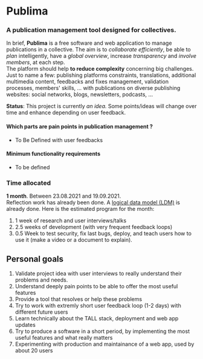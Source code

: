# Publima
### A publication management tool designed for collectives.

In brief, **Publima** is a free software and web application to manage publications in a collective. The aim is to *collaborate efficiently*, be able to *plan* intelligently, have a *global overview*, increase *transparency* and *involve members*, at each step.  
The platform should help **to reduce complexity** concerning big challenges. Just to name a few: publishing platforms constraints, translations, additional multimedia content, feedbacks and fixes management, validation processes, members' skills, ... with publications on diverse publishing websites: social networks, blogs, newsletters, podcasts, ...

**Status**: This project is currently _an idea._ Some points/ideas will change over time and enhance depending on user feedback.

#### Which parts are pain points in publication management ?
- To Be Defined with user feedbacks

#### Minimum functionality requirements
- To be defined

### Time allocated
**1 month**. Between 23.08.2021 and 19.09.2021.  
Reflection work has already been done. A [logical data model (LDM)](docs/MLD.png) is already done. Here is the estimated program for the month:
1. 1 week of research and user interviews/talks
1. 2.5 weeks of development (with very frequent feedback loops)
1. 0.5 Week to test security, fix last bugs, deploy, and teach users how to use it (make a video or a document to explain).

## Personal goals
1. Validate project idea with user interviews to really understand their problems and needs.
2. Understand deeply pain points to be able to offer the most useful features
3. Provide a tool that resolves or help these problems
4. Try to work with extremly short user feedback loop (1-2 days) with different future users
5. Learn technically about the TALL stack, deployment and web app updates
6. Try to produce a software in a short period, by implementing the most useful features and what really matters
7. Experimenting with production and maintainance of a web app, used by about 20 users
